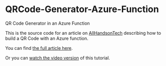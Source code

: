 # QRCode-Generator-Azure-Function
QR Code Generator in an Azure Function

This is the source code for an article on [AllHandsonTech](https://www.allhandsontech.com) describing how to build a QR Code with an Azure function. 


You can find [the full article here](https://www.allhandsontech.com/programming/dotnet/how-to-qr-code-generator-azure-functions/). 

Or you can [watch the video version](https://www.youtube.com/watch?v=Uj5LtSBz2-4) of this tutorial. 

